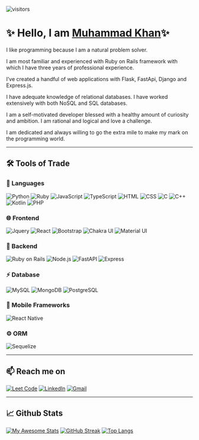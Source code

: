 ![visitors](https://visitor-badge.glitch.me/badge?page_id=mbm1607.visitor-badge&left_color=SlateBlue&right_color=Tomato&left_text=Profile%20Visits)

# ✨ Hello, I am [Muhammad Khan](https://muhammadkhan.dev)✨

I like programming because I am a natural problem solver.

I am most familiar and experienced with Ruby on Rails framework with which I have three years of professional experience.

I’ve created a handful of web applications with Flask, FastApi, Django and Express.js.

I have adequate knowledge of relational databases. I have worked extensively with both NoSQL and SQL databases.

I am a self-motivated developer blessed with a healthy amount of curiosity and ambition. I am rational and logical and love a challenge.

I am dedicated and always willing to go the extra mile to make my mark on the programming world.

***

## 🛠️ Tools of Trade

### 📝 Languages

  ![Python](https://img.shields.io/badge/Python-FFD43B?style=for-the-badge&logo=python&logoColor=blue)
  ![Ruby](https://img.shields.io/badge/Ruby-CC342D?style=for-the-badge&logo=ruby&logoColor=white)
  ![JavaScript](https://img.shields.io/badge/JavaScript-323330?style=for-the-badge&logo=javascript&logoColor=F7DF1E)
  ![TypeScript](https://img.shields.io/badge/TypeScript-007ACC?style=for-the-badge&logo=typescript&logoColor=white)
  ![HTML](https://img.shields.io/badge/HTML5-E34F26?style=for-the-badge&logo=html5&logoColor=white)
  ![CSS](https://img.shields.io/badge/CSS3-1572B6?style=for-the-badge&logo=css3&logoColor=white)
  ![C](https://img.shields.io/badge/C-00599C?style=for-the-badge&logo=c&logoColor=white)
  ![C++](https://img.shields.io/badge/C%2B%2B-00599C?style=for-the-badge&logo=c%2B%2B&logoColor=white)
  ![Kotlin](https://img.shields.io/badge/Kotlin-0095D5?&style=for-the-badge&logo=kotlin&logoColor=white)
  ![PHP](https://img.shields.io/badge/PHP-777BB4?style=for-the-badge&logo=php&logoColor=white)


### 🌐 Frontend

![Jquery](https://img.shields.io/badge/jQuery-0769AD?style=for-the-badge&logo=jquery&logoColor=white)
![React](https://img.shields.io/badge/React-20232A?style=for-the-badge&logo=react&logoColor=61DAFB)
![Bootstrap](https://img.shields.io/badge/Bootstrap-563D7C?style=for-the-badge&logo=bootstrap&logoColor=white)
![Chakra UI](https://img.shields.io/badge/Chakra--UI-319795?style=for-the-badge&logo=chakra-ui&logoColor=white)
![Material UI](https://img.shields.io/badge/Material%20UI-007FFF?style=for-the-badge&logo=mui&logoColor=white)

### 🚀 Backend

![Ruby on Rails](https://img.shields.io/badge/Ruby_on_Rails-CC0000?style=for-the-badge&logo=ruby-on-rails&logoColor=white)
![Node.js](https://img.shields.io/badge/node.js%20-%2343853D.svg?&style=for-the-badge&logo=node.js&logoColor=white)
![FastAPI](https://img.shields.io/badge/fastapi-109989?style=for-the-badge&logo=FASTAPI&logoColor=white)
  ![Express](https://img.shields.io/badge/Express.js-000000?style=for-the-badge&logo=express&logoColor=white)

### ⚡ Database

![MySQL](https://img.shields.io/badge/MySQL-005C84?style=for-the-badge&logo=mysql&logoColor=white)
![MongoDB](https://img.shields.io/badge/MongoDB-4EA94B?style=for-the-badge&logo=mongodb&logoColor=white)
![PostgreSQL](https://img.shields.io/badge/PostgreSQL-316192?style=for-the-badge&logo=postgresql&logoColor=white)

### 📱 Mobile Frameworks

![React Native](https://img.shields.io/badge/React_Native-20232A?style=for-the-badge&logo=react&logoColor=61DAFB)

### ⚙️ ORM

![Sequelize](https://img.shields.io/badge/Sequelize-52B0E7?style=for-the-badge&logo=Sequelize&logoColor=white)

***

## 📫 Reach me on

[![Leet Code](https://img.shields.io/badge/-LeetCode-FFA116?style=for-the-badge&logo=LeetCode&logoColor=black)](https://leetcode.com/MBM_1607/)
[![LinkedIn](https://img.shields.io/badge/linkedin-%230077B5.svg?&style=for-the-badge&logo=linkedin&logoColor=white)](https://www.linkedin.com/in/mbm1607)
[![Gmail](https://img.shields.io/badge/gmail-%23D14836.svg?&style=for-the-badge&logo=gmail&logoColor=white)](mailto:muhammadkhan1607@gmail.com)

***

## 📈 Github Stats

[![My Awesome Stats](https://awesome-github-stats.azurewebsites.net/user-stats/MBM1607?cardType=level&theme=dracula&count_private=true&include_all_commits=true)](https://git.io/awesome-stats-card) [![GitHub Streak](https://github-readme-streak-stats.herokuapp.com?user=MBM1607&theme=dracula&date_format=j%20M%5B%20Y%5D&count_private=true)](https://git.io/streak-stats)
[![Top Langs](https://github-readme-stats.vercel.app/api/top-langs/?username=MBM1607&theme=dracula&card_width=950)](https://github.com/anuraghazra/github-readme-stats)
